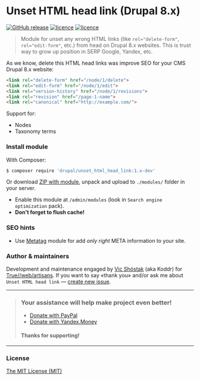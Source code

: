 # Unset HTML head link (Drupal 8.x)

[![GitHub release](https://img.shields.io/badge/version-1.1-brightgreen.svg?style=flat-square)](https://github.com/webartisans-org/drupal_8_unset_html_head_link) [![licence](https://img.shields.io/badge/CMS_Drupal-8.x-red.svg?style=flat-square)](https://www.drupal.org) [![licence](https://img.shields.io/badge/licence-MIT-blue.svg?style=flat-square)](https://github.com/webartisans-org/drupal_8_unset_html_head_link/blob/master/LICENSE)

> Module for unset any wrong HTML links (like `rel="delete-form"`, `rel="edit-form"`, etc.) from head on Drupal 8.x websites. This is trust way to grow up position in SERP Google, Yandex, etc.

As we know, delete this HTML head links was improve SEO for your CMS Drupal 8.x website:

```html
<link rel="delete-form" href="/node/1/delete">
<link rel="edit-form" href="/node/1/edit">
<link rel="version-history" href="/node/1/revisions">
<link rel="revision" href="/page-1-name">
<link rel="canonical" href="http://example.com/">
```

Support for:

* Nodes
* Taxonomy terms

### Install module

With Composer:

``` bash
$ composer require 'drupal/unset_html_head_link:1.x-dev'
```

Or download [ZIP with module](https://github.com/webartisans-org/unset_html_head_link/archive/master.zip), unpack and upload to ``./modules/`` folder in your server.

* Enable this module at ``/admin/modules`` (look in ``Search engine optimization`` pack).
* **Don't forget to flush cache!**

### SEO hints

* Use [Metatag](https://www.drupal.org/project/metatag) module for add _only right_ META information to your site.

### Author & maintainers

Development and maintenance engaged by [Vic Shóstak](https://github.com/koddr) (aka Koddr) for [True//web/artisans](https://github.com/webartisans-org).
If you want to say «thank you» and/or ask me about `Unset HTML head link` — [create new issue](https://github.com/webartisans-org/drupal_8_unset_html_head_link/issues/new).

___
> ### Your assistance will help make project even better!
>
> * [Donate with PayPal](https://www.paypal.me/koddr/9.99usd)
> * [Donate with Yandex.Money](https://money.yandex.ru/to/41001601525977/599)
>
> #### Thanks for supporting!
___

### License

[The MIT License (MIT)](https://github.com/webartisans-org/drupal_8_unset_html_head_link/blob/master/LICENSE)
